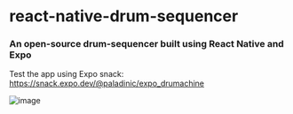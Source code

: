 # react-native-drum-sequencer

### An open-source drum-sequencer built using React Native and Expo

Test the app using Expo snack: https://snack.expo.dev/@paladinic/expo_drumachine

![image](https://user-images.githubusercontent.com/25911312/221169152-1cd2d8ff-0594-4e42-8c3f-fc22672ce651.png)
